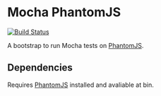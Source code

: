 Mocha PhantomJS
===============

[![Build Status](https://secure.travis-ci.org/jcemer/mocha-phantomjs.png?branch=master)](http://travis-ci.org/jcemer/mocha-phantomjs)

A bootstrap to run Mocha tests on [PhantomJS](https://github.com/ariya/phantomjs).

Dependencies
------------

Requires [PhantomJS](https://github.com/ariya/phantomjs) installed and avaliable at bin.